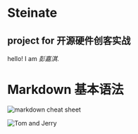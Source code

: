 # Steinate
## project for 开源硬件创客实战
hello! I am *彭嘉淇*.

# Markdown 基本语法
![markdown cheat sheet](https://github.com/shiep18/EIS2020/blob/master/markdowncheatsheet.JPG)

![Tom and Jerry](https://timgsa.baidu.com/timg?image&quality=80&size=b9999_10000&sec=1602683076715&di=d69d82f5718e081cb438ea7d5d062628&imgtype=0&src=http%3A%2F%2Fimg.dahepiao.com%2Fuploads%2Fallimg%2F181225%2F71927-1Q225145935360.jpg)
